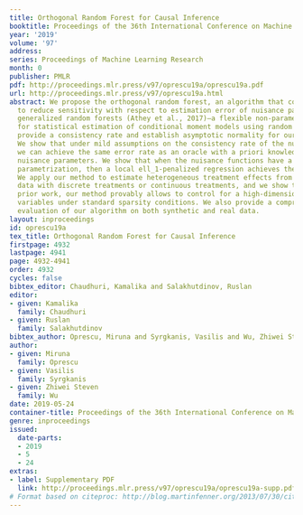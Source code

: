 ```yaml
---
title: Orthogonal Random Forest for Causal Inference
booktitle: Proceedings of the 36th International Conference on Machine Learning
year: '2019'
volume: '97'
address: 
series: Proceedings of Machine Learning Research
month: 0
publisher: PMLR
pdf: http://proceedings.mlr.press/v97/oprescu19a/oprescu19a.pdf
url: http://proceedings.mlr.press/v97/oprescu19a.html
abstract: We propose the orthogonal random forest, an algorithm that combines Neyman-orthogonality
  to reduce sensitivity with respect to estimation error of nuisance parameters with
  generalized random forests (Athey et al., 2017)—a flexible non-parametric method
  for statistical estimation of conditional moment models using random forests. We
  provide a consistency rate and establish asymptotic normality for our estimator.
  We show that under mild assumptions on the consistency rate of the nuisance estimator,
  we can achieve the same error rate as an oracle with a priori knowledge of these
  nuisance parameters. We show that when the nuisance functions have a locally sparse
  parametrization, then a local ell_1-penalized regression achieves the required rate.
  We apply our method to estimate heterogeneous treatment effects from observational
  data with discrete treatments or continuous treatments, and we show that, unlike
  prior work, our method provably allows to control for a high-dimensional set of
  variables under standard sparsity conditions. We also provide a comprehensive empirical
  evaluation of our algorithm on both synthetic and real data.
layout: inproceedings
id: oprescu19a
tex_title: Orthogonal Random Forest for Causal Inference
firstpage: 4932
lastpage: 4941
page: 4932-4941
order: 4932
cycles: false
bibtex_editor: Chaudhuri, Kamalika and Salakhutdinov, Ruslan
editor:
- given: Kamalika
  family: Chaudhuri
- given: Ruslan
  family: Salakhutdinov
bibtex_author: Oprescu, Miruna and Syrgkanis, Vasilis and Wu, Zhiwei Steven
author:
- given: Miruna
  family: Oprescu
- given: Vasilis
  family: Syrgkanis
- given: Zhiwei Steven
  family: Wu
date: 2019-05-24
container-title: Proceedings of the 36th International Conference on Machine Learning
genre: inproceedings
issued:
  date-parts:
  - 2019
  - 5
  - 24
extras:
- label: Supplementary PDF
  link: http://proceedings.mlr.press/v97/oprescu19a/oprescu19a-supp.pdf
# Format based on citeproc: http://blog.martinfenner.org/2013/07/30/citeproc-yaml-for-bibliographies/
---
```

